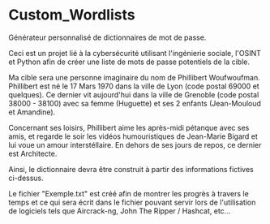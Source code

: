 # Custom_Wordlists
Générateur personnalisé de dictionnaires de mot de passe.

Ceci est un projet lié à la cybersécurité utilisant l'ingénierie sociale, l'OSINT et Python afin de créer une liste de mots de passe potentiels de la cible.

Ma cible sera une personne imaginaire du nom de Phillibert Woufwoufman. Phillibert est né le 17 Mars 1970 dans la ville de Lyon (code postal 69000 et quelques). Ce dernier vit aujourd'hui dans la ville de Grenoble (code postal 38000 - 38100) avec sa femme (Huguette) et ses 2 enfants (Jean-Mouloud et Amandine).

Concernant ses loisirs, Phillibert aime les après-midi pétanque avec ses amis, et regarde le soir les vidéos humouristiques de Jean-Marie Bigard et lui voue un amour interstéllaire. En dehors de ses jours de repos, ce dernier est Architecte.

Ainsi, le dictionnaire devra être construit à partir des informations fictives ci-dessus.

Le fichier "Exemple.txt" est créé afin de montrer les progrès à travers le temps et ce qui sera écrit dans le fichier pouvant servir lors de l'utilisation de logiciels tels que Aircrack-ng, John The Ripper / Hashcat, etc...
